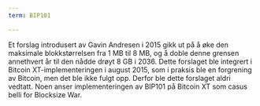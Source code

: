 ```yaml
---
term: BIP101

---
```

Et forslag introdusert av Gavin Andresen i 2015 gikk ut på å øke den maksimale blokkstørrelsen fra 1 MB til 8 MB, og å doble denne grensen annethvert år til den nådde drøyt 8 GB i 2036. Dette forslaget ble integrert i Bitcoin XT-implementeringen i august 2015, som i praksis ble en forgrening av Bitcoin, men det ble ikke fulgt opp. Derfor ble dette forslaget aldri vedtatt. Noen anser implementeringen av BIP101 på Bitcoin XT som casus belli for Blocksize War.
